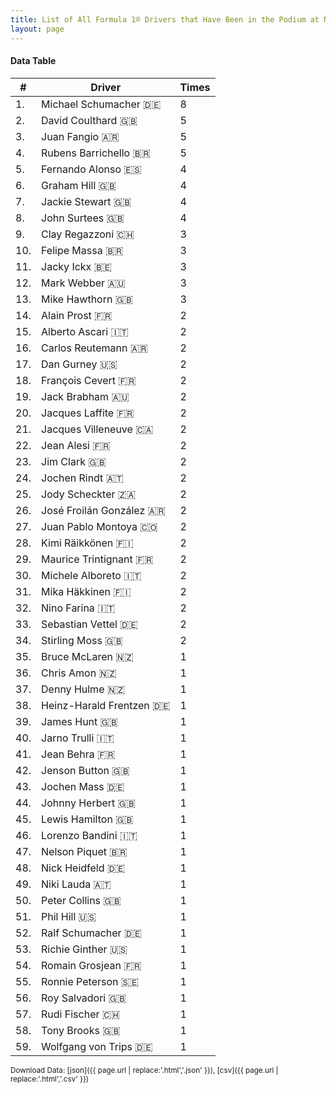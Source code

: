 ```yaml
---
title: List of All Formula 1® Drivers that Have Been in the Podium at Nürburgring
layout: page
---
```


<canvas id="chart" width="400" height="180"></canvas>
<script>
var data = {
    "datasets": [
        {
            "backgroundColor": "#f3a935",
            "borderColor": "#f68639",
            "borderWidth": 1,
            "data": [
                8.0,
                5.0,
                5.0,
                5.0,
                4.0,
                4.0,
                4.0,
                4.0,
                3.0,
                3.0,
                3.0,
                3.0,
                3.0,
                2.0,
                2.0,
                2.0,
                2.0,
                2.0,
                2.0,
                2.0,
                2.0,
                2.0,
                2.0,
                2.0,
                2.0,
                2.0,
                2.0,
                2.0,
                2.0,
                2.0,
                2.0,
                2.0,
                2.0,
                2.0,
                1.0,
                1.0,
                1.0,
                1.0,
                1.0,
                1.0,
                1.0,
                1.0,
                1.0,
                1.0,
                1.0,
                1.0,
                1.0,
                1.0,
                1.0,
                1.0,
                1.0,
                1.0,
                1.0,
                1.0,
                1.0,
                1.0,
                1.0,
                1.0,
                1.0
            ],
            "label": "Times"
        }
    ],
    "labels": [
        "Michael Schumacher 🇩🇪",
        "David Coulthard 🇬🇧",
        "Juan Fangio 🇦🇷",
        "Rubens Barrichello 🇧🇷",
        "Fernando Alonso 🇪🇸",
        "Graham Hill 🇬🇧",
        "Jackie Stewart 🇬🇧",
        "John Surtees 🇬🇧",
        "Clay Regazzoni 🇨🇭",
        "Felipe Massa 🇧🇷",
        "Jacky Ickx 🇧🇪",
        "Mark Webber 🇦🇺",
        "Mike Hawthorn 🇬🇧",
        "Alain Prost 🇫🇷",
        "Alberto Ascari 🇮🇹",
        "Carlos Reutemann 🇦🇷",
        "Dan Gurney 🇺🇸",
        "François Cevert 🇫🇷",
        "Jack Brabham 🇦🇺",
        "Jacques Laffite 🇫🇷",
        "Jacques Villeneuve 🇨🇦",
        "Jean Alesi 🇫🇷",
        "Jim Clark 🇬🇧",
        "Jochen Rindt 🇦🇹",
        "Jody Scheckter 🇿🇦",
        "José Froilán González 🇦🇷",
        "Juan Pablo Montoya 🇨🇴",
        "Kimi Räikkönen 🇫🇮",
        "Maurice Trintignant 🇫🇷",
        "Michele Alboreto 🇮🇹",
        "Mika Häkkinen 🇫🇮",
        "Nino Farina 🇮🇹",
        "Sebastian Vettel 🇩🇪",
        "Stirling Moss 🇬🇧",
        "Bruce McLaren 🇳🇿",
        "Chris Amon 🇳🇿",
        "Denny Hulme 🇳🇿",
        "Heinz-Harald Frentzen 🇩🇪",
        "James Hunt 🇬🇧",
        "Jarno Trulli 🇮🇹",
        "Jean Behra 🇫🇷",
        "Jenson Button 🇬🇧",
        "Jochen Mass 🇩🇪",
        "Johnny Herbert 🇬🇧",
        "Lewis Hamilton 🇬🇧",
        "Lorenzo Bandini 🇮🇹",
        "Nelson Piquet 🇧🇷",
        "Nick Heidfeld 🇩🇪",
        "Niki Lauda 🇦🇹",
        "Peter Collins 🇬🇧",
        "Phil Hill 🇺🇸",
        "Ralf Schumacher 🇩🇪",
        "Richie Ginther 🇺🇸",
        "Romain Grosjean 🇫🇷",
        "Ronnie Peterson 🇸🇪",
        "Roy Salvadori 🇬🇧",
        "Rudi Fischer 🇨🇭",
        "Tony Brooks 🇬🇧",
        "Wolfgang von Trips 🇩🇪"
    ]
};
var options = {
  legend: {
    display: false
  },
  scales: {
    xAxes: [{
      ticks: {
        beginAtZero: true,
        maxRotation: 180,
        display: window.innerWidth > 800
      }
    }],
    yAxes: [{
      ticks: {
        beginAtZero: true
      }
    }]
  },
  onResize: function(chart, size) {
    chart.options.scales.xAxes[0].ticks.display = size.width > 800;
  }
};
new Chart("chart", {
    data: data,
    type: 'bar',
    options: options
});
</script>



#### Data Table

| # | Driver | Times |
|--|--|--|
| 1. | Michael Schumacher 🇩🇪 | 8 |
| 2. | David Coulthard 🇬🇧 | 5 |
| 3. | Juan Fangio 🇦🇷 | 5 |
| 4. | Rubens Barrichello 🇧🇷 | 5 |
| 5. | Fernando Alonso 🇪🇸 | 4 |
| 6. | Graham Hill 🇬🇧 | 4 |
| 7. | Jackie Stewart 🇬🇧 | 4 |
| 8. | John Surtees 🇬🇧 | 4 |
| 9. | Clay Regazzoni 🇨🇭 | 3 |
| 10. | Felipe Massa 🇧🇷 | 3 |
| 11. | Jacky Ickx 🇧🇪 | 3 |
| 12. | Mark Webber 🇦🇺 | 3 |
| 13. | Mike Hawthorn 🇬🇧 | 3 |
| 14. | Alain Prost 🇫🇷 | 2 |
| 15. | Alberto Ascari 🇮🇹 | 2 |
| 16. | Carlos Reutemann 🇦🇷 | 2 |
| 17. | Dan Gurney 🇺🇸 | 2 |
| 18. | François Cevert 🇫🇷 | 2 |
| 19. | Jack Brabham 🇦🇺 | 2 |
| 20. | Jacques Laffite 🇫🇷 | 2 |
| 21. | Jacques Villeneuve 🇨🇦 | 2 |
| 22. | Jean Alesi 🇫🇷 | 2 |
| 23. | Jim Clark 🇬🇧 | 2 |
| 24. | Jochen Rindt 🇦🇹 | 2 |
| 25. | Jody Scheckter 🇿🇦 | 2 |
| 26. | José Froilán González 🇦🇷 | 2 |
| 27. | Juan Pablo Montoya 🇨🇴 | 2 |
| 28. | Kimi Räikkönen 🇫🇮 | 2 |
| 29. | Maurice Trintignant 🇫🇷 | 2 |
| 30. | Michele Alboreto 🇮🇹 | 2 |
| 31. | Mika Häkkinen 🇫🇮 | 2 |
| 32. | Nino Farina 🇮🇹 | 2 |
| 33. | Sebastian Vettel 🇩🇪 | 2 |
| 34. | Stirling Moss 🇬🇧 | 2 |
| 35. | Bruce McLaren 🇳🇿 | 1 |
| 36. | Chris Amon 🇳🇿 | 1 |
| 37. | Denny Hulme 🇳🇿 | 1 |
| 38. | Heinz-Harald Frentzen 🇩🇪 | 1 |
| 39. | James Hunt 🇬🇧 | 1 |
| 40. | Jarno Trulli 🇮🇹 | 1 |
| 41. | Jean Behra 🇫🇷 | 1 |
| 42. | Jenson Button 🇬🇧 | 1 |
| 43. | Jochen Mass 🇩🇪 | 1 |
| 44. | Johnny Herbert 🇬🇧 | 1 |
| 45. | Lewis Hamilton 🇬🇧 | 1 |
| 46. | Lorenzo Bandini 🇮🇹 | 1 |
| 47. | Nelson Piquet 🇧🇷 | 1 |
| 48. | Nick Heidfeld 🇩🇪 | 1 |
| 49. | Niki Lauda 🇦🇹 | 1 |
| 50. | Peter Collins 🇬🇧 | 1 |
| 51. | Phil Hill 🇺🇸 | 1 |
| 52. | Ralf Schumacher 🇩🇪 | 1 |
| 53. | Richie Ginther 🇺🇸 | 1 |
| 54. | Romain Grosjean 🇫🇷 | 1 |
| 55. | Ronnie Peterson 🇸🇪 | 1 |
| 56. | Roy Salvadori 🇬🇧 | 1 |
| 57. | Rudi Fischer 🇨🇭 | 1 |
| 58. | Tony Brooks 🇬🇧 | 1 |
| 59. | Wolfgang von Trips 🇩🇪 | 1 |

<small>Download Data: [json]({{ page.url | replace:'.html','.json' }}), [csv]({{ page.url | replace:'.html','.csv' }})</small>
